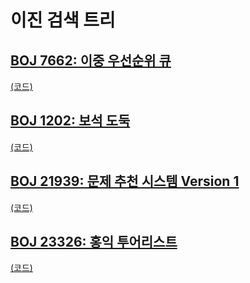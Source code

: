 # 이진 검색 트리

## [BOJ 7662: 이중 우선순위 큐](https://www.acmicpc.net/problem/7662)
[(코드)](https://github.com/DJ-archive/Algorithm-DataStructure/blob/main/0minyoung0/algorithm/22_이진검색트리/Boj7662.java)

## [BOJ 1202: 보석 도둑](https://www.acmicpc.net/problem/1202)
[(코드)](https://github.com/DJ-archive/Algorithm-DataStructure/blob/main/0minyoung0/algorithm/22_이진검색트리/Boj1202.java)

## [BOJ 21939: 문제 추천 시스템 Version 1](https://www.acmicpc.net/problem/21939)
[(코드)](https://github.com/DJ-archive/Algorithm-DataStructure/blob/main/0minyoung0/algorithm/22_이진검색트리/Boj21939.java)

## [BOJ 23326: 홍익 투어리스트](https://www.acmicpc.net/problem/23326)
[(코드)](https://github.com/DJ-archive/Algorithm-DataStructure/blob/main/0minyoung0/algorithm/22_이진검색트리/Boj23326.java)